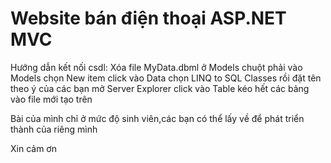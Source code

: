 # Website bán điện thoại ASP.NET MVC
Hướng dẫn kết nối csdl:
Xóa file MyData.dbml ở Models
chuột phải vào Models chọn New item
click vào Data chọn LINQ to SQL Classes rồi đặt tên theo ý của các bạn
mở Server Explorer click vào Table kéo hết các bảng vào file mới tạo trên 


Bài của mình chỉ ở mức độ sinh viên,các bạn có thể lấy về để phát triển thành của riêng mình

Xin cảm ơn

